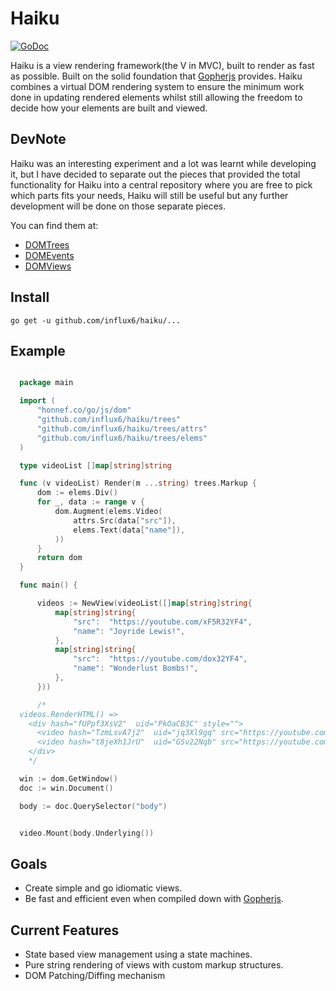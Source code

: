# Haiku
[![GoDoc](http://img.shields.io/badge/go-documentation-blue.svg?style=flat-square)](http://godoc.org/github.com/influx6/haiku)

Haiku is a view rendering framework(the V in MVC), built to render as fast as possible.
Built on the solid foundation that [Gopherjs](https://github.com/gopherjs/gopherjs) provides.
Haiku combines a virtual DOM rendering system to ensure the minimum work done in
updating rendered elements whilst still allowing the freedom to decide how your
elements are built and viewed.


## DevNote
 Haiku was an interesting experiment and a lot was learnt while developing it,
 but I have decided to separate out the pieces that provided the total functionality
 for Haiku into a central repository where you are free to pick which parts fits
 your needs, Haiku will still be useful but any further development will be done
 on those separate pieces.

 You can find them at:

  - [DOMTrees](http://github.com/influx6/faux/domtrees)
  - [DOMEvents](http://github.com/influx6/faux/domevents)
  - [DOMViews](http://github.com/influx6/faux/domviews)



## Install

    go get -u github.com/influx6/haiku/...


## Example

  ```go

    package main

    import (
        "honnef.co/go/js/dom"
    	"github.com/influx6/haiku/trees"
    	"github.com/influx6/haiku/trees/attrs"
    	"github.com/influx6/haiku/trees/elems"
    )

    type videoList []map[string]string

    func (v videoList) Render(m ...string) trees.Markup {
    	dom := elems.Div()
    	for _, data := range v {
    		dom.Augment(elems.Video(
    			attrs.Src(data["src"]),
    			elems.Text(data["name"]),
    		))
    	}
    	return dom
    }

    func main() {

    	videos := NewView(videoList([]map[string]string{
    		map[string]string{
    			"src":  "https://youtube.com/xF5R32YF4",
    			"name": "Joyride Lewis!",
    		},
    		map[string]string{
    			"src":  "https://youtube.com/dox32YF4",
    			"name": "Wonderlust Bombs!",
    		},
    	}))

    	/*
    videos.RenderHTML() =>
      <div hash="fUPpf3XsV2"  uid="PkOaCB3C" style="">
        <video hash="TzmLsvA7j2"  uid="jq3Xl9gq" src="https://youtube.com/xF5R32YF4" style="">Joyride Lewis!</video>
        <video hash="t8jeXh1JrU"  uid="GSv22Nqb" src="https://youtube.com/dox32YF4" style="">Wonderlust Bombs!</video>
      </div>  
      */

    win := dom.GetWindow()
  	doc := win.Document()

  	body := doc.QuerySelector("body")


  	video.Mount(body.Underlying())


  ```


## Goals
  - Create simple and go idiomatic views.
  - Be fast and efficient even when compiled down with [Gopherjs](https://github.com/gopherjs/gopherjs).

## Current Features
  - State based view management using a state machines.
  - Pure string rendering of views with custom markup structures.
  - DOM Patching/Diffing mechanism
